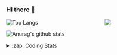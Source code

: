 ### Hi there 👋

<!--
**tao8687/tao8687** is a ✨ _special_ ✨ repository because its `README.md` (this file) appears on your GitHub profile.

Here are some ideas to get you started:

- 🔭 I’m currently working on ...
- 🌱 I’m currently learning ...
- 👯 I’m looking to collaborate on ...
- 🤔 I’m looking for help with ...
- 💬 Ask me about ...
- 📫 How to reach me: ...
- 😄 Pronouns: ...
- ⚡ Fun fact: ...
-->

<img align='right' src="https://media.giphy.com/media/M9gbBd9nbDrOTu1Mqx/giphy.gif" width="240">

  
![Top Langs](https://github-readme-stats.vercel.app/api/top-langs/?username=tao8687&layout=compact&title_color=23238E&text_color=A67D3D)

![Anurag's github stats](https://github-readme-stats.vercel.app/api?username=tao8687&show_icons=true&&text_color=A67D3D&title_color=23238E&show_icons=false&count_private=true&hide=stars)

<details>
  <summary>:zap: Coding Stats</summary>
  <br>
    
<!--START_SECTION:waka-->
![Code Time](http://img.shields.io/badge/Code%20Time-1%2C524%20hrs%2027%20mins-blue)

![Profile Views](http://img.shields.io/badge/Profile%20Views-3-blue)

**🐱 My GitHub Data** 

> 📦 1.5 MB Used in GitHub's Storage 
 > 
> 🚫 Not Opted to Hire
 > 
> 📜 52 Public Repositories 
 > 
> 🔑 25 Private Repositories 
 > 
**I'm an Early 🐤** 

```text
🌞 Morning                1390 commits        ██████████████████████░░░   86.98 % 
🌆 Daytime                87 commits          █░░░░░░░░░░░░░░░░░░░░░░░░   05.44 % 
🌃 Evening                117 commits         ██░░░░░░░░░░░░░░░░░░░░░░░   07.32 % 
🌙 Night                  4 commits           ░░░░░░░░░░░░░░░░░░░░░░░░░   00.25 % 
```
📅 **I'm Most Productive on Wednesday** 

```text
Monday                   230 commits         ████░░░░░░░░░░░░░░░░░░░░░   14.39 % 
Tuesday                  217 commits         ███░░░░░░░░░░░░░░░░░░░░░░   13.58 % 
Wednesday                284 commits         ████░░░░░░░░░░░░░░░░░░░░░   17.77 % 
Thursday                 209 commits         ███░░░░░░░░░░░░░░░░░░░░░░   13.08 % 
Friday                   227 commits         ████░░░░░░░░░░░░░░░░░░░░░   14.21 % 
Saturday                 220 commits         ███░░░░░░░░░░░░░░░░░░░░░░   13.77 % 
Sunday                   211 commits         ███░░░░░░░░░░░░░░░░░░░░░░   13.20 % 
```


📊 **This Week I Spent My Time On** 

```text
🕑︎ Time Zone: Asia/Shanghai

💬 Programming Languages: 
Other                    2 hrs 49 mins       ████████░░░░░░░░░░░░░░░░░   32.54 % 
C                        1 hr 37 mins        █████░░░░░░░░░░░░░░░░░░░░   18.66 % 
C++                      1 hr 23 mins        ████░░░░░░░░░░░░░░░░░░░░░   16.06 % 
XML                      1 hr                ███░░░░░░░░░░░░░░░░░░░░░░   11.55 % 
Python                   58 mins             ███░░░░░░░░░░░░░░░░░░░░░░   11.16 % 

🔥 Editors: 
VS Code                  8 hrs 40 mins       █████████████████████████   100.00 % 

🐱‍💻 Projects: 
ros_motion_planning      1 hr 49 mins        █████░░░░░░░░░░░░░░░░░░░░   21.05 % 
diffbot                  1 hr 14 mins        ████░░░░░░░░░░░░░░░░░░░░░   14.29 % 
ypspur                   52 mins             ███░░░░░░░░░░░░░░░░░░░░░░   10.17 % 
WitStandardProtocol_JY90133 mins             ██░░░░░░░░░░░░░░░░░░░░░░░   06.42 % 
R550PLUS_C50C_大车差速_2023.132 mins             ██░░░░░░░░░░░░░░░░░░░░░░░   06.20 % 

💻 Operating System: 
Linux                    8 hrs 40 mins       █████████████████████████   100.00 % 
```

**I Mostly Code in Python** 

```text
Python                   10 repos            ████████░░░░░░░░░░░░░░░░░   31.25 % 
C++                      9 repos             ███████░░░░░░░░░░░░░░░░░░   28.12 % 
JavaScript               2 repos             ██░░░░░░░░░░░░░░░░░░░░░░░   06.25 % 
Batchfile                1 repo              █░░░░░░░░░░░░░░░░░░░░░░░░   03.12 % 
HTML                     1 repo              █░░░░░░░░░░░░░░░░░░░░░░░░   03.12 % 
```



**Timeline**

![Lines of Code chart](https://raw.githubusercontent.com/tao8687/tao8687/master/assets/bar_graph.png)


 Last Updated on 31/05/2024 01:17:27 UTC
<!--END_SECTION:waka-->
</details>
